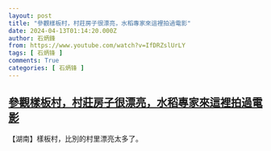 ```yaml
---
layout: post
title: "參觀樣板村，村莊房子很漂亮，水稻專家來這裡拍過電影"
date: 2024-04-13T01:14:20.000Z
author: 石炳鋒
from: https://www.youtube.com/watch?v=IfDRZslUrLY
tags: [ 石炳锋 ]
comments: True
categories: [ 石炳锋 ]
---
```

<!--1712970860000-->
[參觀樣板村，村莊房子很漂亮，水稻專家來這裡拍過電影](https://www.youtube.com/watch?v=IfDRZslUrLY)
------

<div>
【湖南】樣板村，比別的村里漂亮太多了。
</div>
